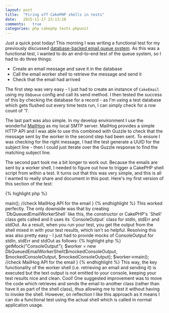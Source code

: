 ```yaml
---
layout: post
title:  "Firing off CakePHP shells in tests"
date:   2015-11-17 23:13:10
comments:   true
categories: php cakephp tests phpunit
---
```

Just a quick post today! This morning I was writing a functional test for my previously discussed [database-backed email
queue system](/php/cakephp/2015/11/06/cakephp-email-queues-the-return.html). As this was a functional test, I wanted to
 do an end-to-end test of the queue system, so I had to do three things:
 
- Create an email message and save it in the database
- Call the email worker shell to retrieve the message and send it
- Check that the email had arrived

The first step was very easy - I just had to create an instance of `CakeEmail` using my `DbQueue` config and call its 
send method. I then tested the success of this by checking the database for a record - as I'm using a test database which
gets flushed out every time tests run, I can simply check for a row count of '1'.

The last part was also simple. In my develop environment I use the wonderful [MailHog](https://github.com/mailhog/MailHog) 
as my local SMTP server. MailHog provides a simple HTTP API and I was able to use this combined with Guzzle to check that
the message sent by the worker in the second step had been sent. To ensure I was checking for the right message, I had
the test generate a UUID for the subject line - then I could just iterate over the Guzzle response to find the matching
subject line.

The second part took me a bit longer to work out. Because the emails are sent by a worker shell, I needed to figure out
how to trigger a CakePHP shell script from within a test. It turns out that this was very simple, and this is all I wanted 
to really share and document in this post. Here's my first version of this section of the test:

{% highlight php %}
<?php
public function testCanSendEmailThroughQueue()
{
    //create email and save to DB
    
    $worker = new DbQueuedEmailWorkerShell();
    $worker->main();
    
    //check MailHog API for the email
}
{% endhighlight %}

This worked perfectly. The only downside was that by creating `DbQueuedEmailWorkerShell` like this, the constructor or
CakePHP's `Shell' class gets called and it uses its `ConsoleOutput` class for stdIn, stdErr and stdOut. As a result, 
when you run your test, you get the output from the shell mixed in with your test results, which isn't so helpful. 
Resolving this was also pretty easy - I just had to provide mocks of ConsoleOutput for stdIn, stdErr and stdOut as follows:

{% highlight php %}
<?php
public function testCanSendEmailThroughQueue()
{
    //create email and save to DB
    
    $mockedConsoleOutput = $this->getMock("ConsoleOutput");
    $worker = new DbQueuedEmailWorkerShell($mockedConsoleOutput, $mockedConsoleOutput, $mockedConsoleOutput);
    $worker->main();
    
    //check MailHog API for the email
}
{% endhighlight %}

This way, the key functionality of the worker shell (i.e. retrieving an email and sending it) is executed but the text
output is not emitted to your console, keeping your test results nice and clean. Cool!

One suggested improvement was to move the code which retrieves and sends the email to another class (rather than have it
as part of the shell class), thus allowing me to test it without having to invoke the shell. However, on reflection I like
this approach as it means I can do a functional test using the actual shell which is called in normal application usage.